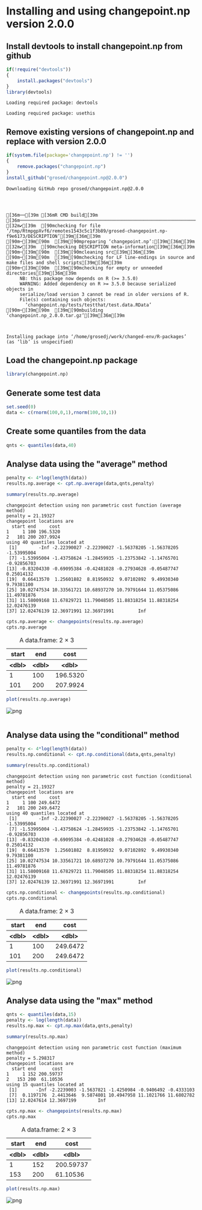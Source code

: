 # Installing and using changepoint.np version 2.0.0

## Install devtools to install changepoint.np from github


```R
if(!require("devtools"))
{
    install.packages("devtools")      
}
library(devtools)
```

    Loading required package: devtools
    
    Loading required package: usethis
    


## Remove existing versions of changepoint.np and replace with version 2.0.0


```R
if(system.file(package='changepoint.np') != '')
{
    remove.packages("changepoint.np")
}
install_github("grosed/changepoint.np@2.0.0")
```

    Downloading GitHub repo grosed/changepoint.np@2.0.0
    


    
    [36m──[39m [36mR CMD build[39m [36m────────────────────────────────────────────────────────────────────────────────────────────────────────────────────────────────────────────────────[39m
    [32m✔[39m  [90mchecking for file ‘/tmp/RtmpgpXvf6/remotes1543c5c1f3b89/grosed-changepoint.np-f9e6173/DESCRIPTION’[39m[36m[39m
    [90m─[39m[90m  [39m[90mpreparing ‘changepoint.np’:[39m[36m[39m
    [32m✔[39m  [90mchecking DESCRIPTION meta-information[39m[36m[39m
    [90m─[39m[90m  [39m[90mcleaning src[39m[36m[39m
    [90m─[39m[90m  [39m[90mchecking for LF line-endings in source and make files and shell scripts[39m[36m[39m
    [90m─[39m[90m  [39m[90mchecking for empty or unneeded directories[39m[36m[39m
         NB: this package now depends on R (>= 3.5.0)
         WARNING: Added dependency on R >= 3.5.0 because serialized objects in
         serialize/load version 3 cannot be read in older versions of R.
         File(s) containing such objects:
           ‘changepoint.np/tests/testthat/test.data.RData’
    [90m─[39m[90m  [39m[90mbuilding ‘changepoint.np_2.0.0.tar.gz’[39m[36m[39m
       
    

    Installing package into ‘/home/grosedj/work/changed-env/R-packages’
    (as ‘lib’ is unspecified)
    


## Load the changepoint.np package


```R
library(changepoint.np)
```

## Generate some test data


```R
set.seed(0)
data <- c(rnorm(100,0,1),rnorm(100,10,1))
```

## Create some quantiles from the data


```R
qnts <- quantiles(data,40)
```

## Analyse data using the "average" method


```R
penalty <- 4*log(length(data))
results.np.average <- cpt.np.average(data,qnts,penalty)
```


```R
summary(results.np.average)
```

    changepoint detection using non parametric cost function (average method)
    penalty = 21.19327
    changepoint locations are
      start end     cost
    1     1 100 196.5320
    2   101 200 207.9924
    using 40 quantiles located at 
     [1]        -Inf -2.22390027 -2.22390027 -1.56378205 -1.56378205 -1.53995004
     [7] -1.53995004 -1.43758624 -1.28459935 -1.23753842 -1.14765701 -0.92856703
    [13] -0.83204330 -0.69095384 -0.42481028 -0.27934628 -0.05487747  0.25014132
    [19]  0.66413570  1.25601882  8.81950932  9.07102892  9.49930340  9.79381100
    [25] 10.02747534 10.33561721 10.68937270 10.79791644 11.05375086 11.49781876
    [31] 11.58009168 11.67829721 11.79048505 11.88318254 11.88318254 12.02476139
    [37] 12.02476139 12.36971991 12.36971991         Inf



```R
cpts.np.average <- changepoints(results.np.average)
cpts.np.average
```


<table class="dataframe">
<caption>A data.frame: 2 × 3</caption>
<thead>
	<tr><th scope=col>start</th><th scope=col>end</th><th scope=col>cost</th></tr>
	<tr><th scope=col>&lt;dbl&gt;</th><th scope=col>&lt;dbl&gt;</th><th scope=col>&lt;dbl&gt;</th></tr>
</thead>
<tbody>
	<tr><td>  1</td><td>100</td><td>196.5320</td></tr>
	<tr><td>101</td><td>200</td><td>207.9924</td></tr>
</tbody>
</table>




```R
plot(results.np.average)
```


    
![png](output_15_0.png)
    



```R

```

## Analyse data using the "conditional" method


```R
penalty <- 4*log(length(data))
results.np.conditional <- cpt.np.conditional(data,qnts,penalty)
```


```R
summary(results.np.conditional)
```

    changepoint detection using non parametric cost function (conditional method)
    penalty = 21.19327
    changepoint locations are
      start end     cost
    1     1 100 249.6472
    2   101 200 249.6472
    using 40 quantiles located at 
     [1]        -Inf -2.22390027 -2.22390027 -1.56378205 -1.56378205 -1.53995004
     [7] -1.53995004 -1.43758624 -1.28459935 -1.23753842 -1.14765701 -0.92856703
    [13] -0.83204330 -0.69095384 -0.42481028 -0.27934628 -0.05487747  0.25014132
    [19]  0.66413570  1.25601882  8.81950932  9.07102892  9.49930340  9.79381100
    [25] 10.02747534 10.33561721 10.68937270 10.79791644 11.05375086 11.49781876
    [31] 11.58009168 11.67829721 11.79048505 11.88318254 11.88318254 12.02476139
    [37] 12.02476139 12.36971991 12.36971991         Inf



```R
cpts.np.conditional <- changepoints(results.np.conditional)
cpts.np.conditional
```


<table class="dataframe">
<caption>A data.frame: 2 × 3</caption>
<thead>
	<tr><th scope=col>start</th><th scope=col>end</th><th scope=col>cost</th></tr>
	<tr><th scope=col>&lt;dbl&gt;</th><th scope=col>&lt;dbl&gt;</th><th scope=col>&lt;dbl&gt;</th></tr>
</thead>
<tbody>
	<tr><td>  1</td><td>100</td><td>249.6472</td></tr>
	<tr><td>101</td><td>200</td><td>249.6472</td></tr>
</tbody>
</table>




```R
plot(results.np.conditional)
```


    
![png](output_21_0.png)
    


## Analyse data using the "max" method


```R
qnts <- quantiles(data,15)
penalty <- log(length(data))
results.np.max <- cpt.np.max(data,qnts,penalty)
```


```R
summary(results.np.max)
```

    changepoint detection using non parametric cost function (maximum method)
    penalty = 5.298317
    changepoint locations are
      start end      cost
    1     1 152 200.59737
    2   153 200  61.10536
    using 15 quantiles located at 
     [1]       -Inf -2.2239003 -1.5637821 -1.4250984 -0.9406492 -0.4333103
     [7]  0.1197176  2.4413646  9.5874801 10.4947958 11.1021766 11.6802782
    [13] 12.0247614 12.3697199        Inf



```R
cpts.np.max <- changepoints(results.np.max)
cpts.np.max
```


<table class="dataframe">
<caption>A data.frame: 2 × 3</caption>
<thead>
	<tr><th scope=col>start</th><th scope=col>end</th><th scope=col>cost</th></tr>
	<tr><th scope=col>&lt;dbl&gt;</th><th scope=col>&lt;dbl&gt;</th><th scope=col>&lt;dbl&gt;</th></tr>
</thead>
<tbody>
	<tr><td>  1</td><td>152</td><td>200.59737</td></tr>
	<tr><td>153</td><td>200</td><td> 61.10536</td></tr>
</tbody>
</table>




```R
plot(results.np.max)
```


    
![png](output_26_0.png)
    

